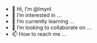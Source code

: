 - 👋 Hi, I’m @lmynl
- 👀 I’m interested in ...
- 🌱 I’m currently learning ...
- 💞️ I’m looking to collaborate on ...
- 📫 How to reach me ...

<!---
lmynl/lmynl is a ✨ special ✨ repository because its `README.md` (this file) appears on your GitHub profile.
You can click the Preview link to take a look at your changes.
--->
